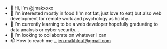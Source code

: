 - 👋 Hi, I’m @jmakxoxo
- 👀 I’m interested mostly in food (I'm not fat, just love to eat) but also web development for remote work and psychology as hobby...
- 🌱 I’m currently learning to be a web developer hopefully graduating to data analysis or cyber security...
- 💞️ I’m looking to collaborate on whatever I can
- 📫 How to reach me ...jen.makhlouf@gmail.com

<!---
jmakxoxo/jmakxoxo is a ✨ special ✨ repository because its `README.md` (this file) appears on your GitHub profile.
You can click the Preview link to take a look at your changes.
--->
